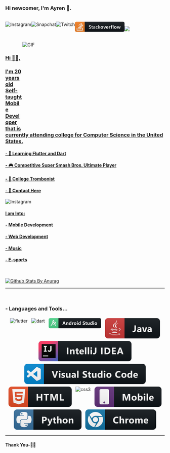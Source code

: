 ### Hi newcomer, I'm Ayren 👋.


<br/>
<a href="https://www.instagram.com/a_king618/">
  <img align="left" alt="Instagram" src="https://raw.githubusercontent.com/MikeCodesDotNET/ColoredBadges/master/png/social/instagram.png" />
  <a href="https://www.snapchat.com/add/ayrock618">
  <img align="left" alt="Snapchat" src="https://raw.githubusercontent.com/MikeCodesDotNET/ColoredBadges/master/png/social/snapchat.png" />
   <a href="https://www.twitch.tv/awesome8800">
  <img align="left" alt="Twitch" src="https://raw.githubusercontent.com/MikeCodesDotNET/ColoredBadges/master/png/streaming/twitch.png" />
   <a href="https://stackoverflow.com/users/13430888/ayrock618">
  <img align="left" alt="Stack Overflow" src="https://raw.githubusercontent.com/MikeCodesDotNET/ColoredBadges/master/png/social/stackoverflow.png" />
  

![](https://visitor-badge.glitch.me/badge?page_id=aking618=aking618)

<br />

<img align="right" height="270px" width="450px" alt="GIF" src="https://media.giphy.com/media/m8XguqDisAIgag7oqT/giphy.gif" />
<br />

### Hi 🙋‍♂️,
### I'm 20 years old Self-taught Mobile Developer that is currently attending college for Computer Science in the United States.


#### - 📱 Learning Flutter and Dart 

#### - 🎮 Competitive Super Smash Bros. Ultimate Player

#### - 🎺 College Trombonist

#### - 💬 Contact Here <a href="Ashsquads@gmail.com">
  <img align="left" alt="Instagram" src="https://raw.githubusercontent.com/MikeCodesDotNET/ColoredBadges/master/png/social/gmail.png" />


<br />


#### I am Into:

#### - Mobile Development
#### - Web Development
#### - Music
#### - E-sports
<br />


[![Github Stats By Anurag](https://github-readme-stats.vercel.app/api?username=Aking618&show_icons=true&title_color=fff&icon_color=79ff97&text_color=9f9f9f&bg_color=151515)](https://github.com/anuraghazra/github-readme-stats)

*************

<br />

### - Languages and Tools...

<p align="center">

<!-- For more icons please follow  https://github.com/MikeCodesDotNET/ColoredBadges -->

<img src="https://raw.githubusercontent.com/MikeCodesDotNET/ColoredBadges/master/png/dev/frameworks/flutter.png" alt="flutter" style="vertical-align:top; margin:4px">
<img src="https://raw.githubusercontent.com/MikeCodesDotNET/ColoredBadges/master/png/dev/languages/dart.png" alt="dart" style="vertical-align:top; margin:4px">
<img src="https://raw.githubusercontent.com/MikeCodesDotNET/ColoredBadges/master/png/dev/tools/android_studio.png" alt="android_studio" style="vertical-align:top; margin:4px">
<img src="https://raw.githubusercontent.com/MikeCodesDotNET/ColoredBadges/master/svg/dev/languages/java.svg" alt="java" style="vertical-align:top; margin:4px"> 
<img src="https://raw.githubusercontent.com/MikeCodesDotNET/ColoredBadges/master/svg/dev/tools/jetbrains_intellij.svg" alt="intellij" style="vertical-align:top; margin:4px">
<img src="https://raw.githubusercontent.com/8bithemant/8bithemant/master/svg/dev/tools/visualstudio_code.svg" alt="vscode" style="vertical-align:top; margin:4px">
 <img src="https://raw.githubusercontent.com/8bithemant/8bithemant/master/svg/dev/languages/html.svg" alt="html" style="vertical-align:top; margin:4px">
 <img src="https://raw.githubusercontent.com/MikeCodesDotNET/ColoredBadges/master/png/dev/languages/css3.png" alt="css3" style="vertical-align:top; margin:4px">
 <img src="https://raw.githubusercontent.com/MikeCodesDotNET/ColoredBadges/master/svg/dev/misc/mobile.svg" alt="mobile" style="vertical-align:top; margin:4px">      
<img src="https://raw.githubusercontent.com/8bithemant/8bithemant/master/svg/dev/languages/python.svg" alt="python" style="vertical-align:top; margin:4px">
<img src="https://raw.githubusercontent.com/8bithemant/8bithemant/master/svg/dev/misc/chrome.svg" alt="chrome" style="vertical-align:top; margin:4px">


</p>

***********************************

#### Thank You-🙏🏼




  

